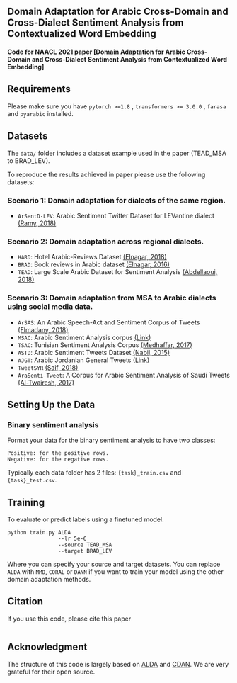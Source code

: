 
## Domain Adaptation for Arabic Cross-Domain and Cross-Dialect Sentiment Analysis from Contextualized Word Embedding


#### Code for NAACL 2021 paper [Domain Adaptation for Arabic Cross-Domain and Cross-Dialect Sentiment Analysis from Contextualized Word Embedding]

## Requirements
Please make sure you have `pytorch >=1.8` , `transformers >= 3.0.0` , `farasa` and `pyarabic` installed.

## Datasets
The `data/` folder includes a dataset example used in the paper (TEAD_MSA to BRAD_LEV). 

To reproduce the results achieved in paper please use the following datasets:
### Scenario 1: Domain adaptation for dialects of the same region.
* `ArSentD-LEV`: Arabic Sentiment Twitter Dataset for LEVantine dialect [(Ramy, 2018)](http://oma-project.com/ArSenL/ArSenTD_Lev_Intro)
### Scenario 2: Domain adaptation across regional dialects.
* `HARD`:  Hotel Arabic-Reviews Dataset [(Elnagar, 2018)](https://link.springer.com/chapter/10.1007%2F978-3-319-67056-0_3)
* `BRAD`: Book reviews in Arabic dataset [(Elnagar, 2016)](https://ieeexplore.ieee.org/document/7945800/)
* `TEAD`: Large Scale Arabic Dataset for Sentiment Analysis [(Abdellaoui, 2018)](http://www.cys.cic.ipn.mx/ojs/index.php/CyS/article/view/3031)
### Scenario 3: Domain adaptation from MSA to Arabic dialects using social media data. 
* `ArSAS`:  An Arabic Speech-Act and Sentiment Corpus of Tweets [(Elmadany, 2018)](http://lrec-conf.org/workshops/lrec2018/W30/pdf/22_W30.pdf)
* `MSAC`:  Arabic Sentiment Analysis corpus [(Link)](https://github.com/ososs/Arabic-Sentiment-Analysis-corpus)
* `TSAC`:  Tunisian Sentiment Analysis Corpus [(Medhaffar, 2017)](https://www.aclweb.org/anthology/W17-1307/)
* `ASTD`:  Arabic Sentiment Tweets Dataset [(Nabil, 2015)](https://www.aclweb.org/anthology/D15-1299/)
* `AJGT`:  Arabic Jordanian General Tweets [(Link)](https://github.com/komari6/Arabic-twitter-corpus-AJGT)
* `TweetSYR` [(Saif, 2018)](http://saifmohammad.com/WebPages/ResearchInterests.html#ArabicSentiment)
* `AraSenti-Tweet`: A Corpus for Arabic Sentiment Analysis of Saudi Tweets [(Al-Twairesh, 2017)](https://www.sciencedirect.com/science/article/pii/S1877050917321518)

## Setting Up the Data
### Binary sentiment analysis
Format your data for the binary sentiment analysis to have two classes: 
```
Positive: for the positive rows.
Negative: for the negative rows.
```

Typically each data folder has 2 files: `{task}_train.csv` and `{task}_test.csv`.


## Training
To evaluate or predict labels using a finetuned model: 
```
python train.py ALDA 
				--lr 5e-6 
				--source TEAD_MSA 
				--target BRAD_LEV
```

Where you can specify your source and target datasets. You can replace `ALDA` with `MMD`, `CORAL` or `DANN` if you want to train your model using the other domain adaptation methods.


## Citation 
If you use this code, please cite this paper
```

```

## Acknowledgment

The structure of this code is largely based on [ALDA](https://github.com/ZJULearning/ALDA/) and [CDAN](https://github.com/thuml/CDAN). We are very grateful for their open source.